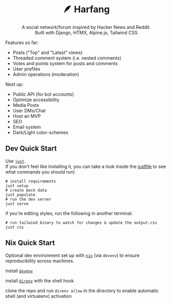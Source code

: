 <div align="center">

# 🪶 Harfang

A social network/forum inspired by Hacker News and Reddit.\
Built with Django, HTMX, Alpine.js, Tailwind CSS

</div>

Features so far:

- Posts ("Top" and "Latest" views)
- Threaded comment system (i.e. nested comments)
- Votes and points system for posts and comments
- User profiles
- Admin operations (moderation)

Next up:

- Public API (for bot accounts)
- Optimize accessibility
- Media Posts
- User DMs/Chat
- Host an MVP
- SEO
- Email system
- Dark/Light color-schemes

## Dev Quick Start

Use [`just`](https://github.com/casey/just).\
If you don't feel like installing it, you can take a look inside the [justfile](justfile) to see what commands you should run)

```shell
# install requirements
just setup
# create mock data
just populate
# run the dev server
just serve
```

if you're editing styles, run the following in another terminal:

```shell
# run tailwind binary to watch for changes & update the output.css
just css
```

## Nix Quick Start

Optional dev environment set up with [`nix`](https://nixos.org/) (via `devenv`) to ensure reproducibility across machines.

install [`devenv`](https://devenv.sh/getting-started/)

install [`direnv`](https://devenv.sh/automatic-shell-activation/) with the shell hook

clone the repo and run `direnv allow` in the directory to enable automatic shell (and virtualenv) activation
